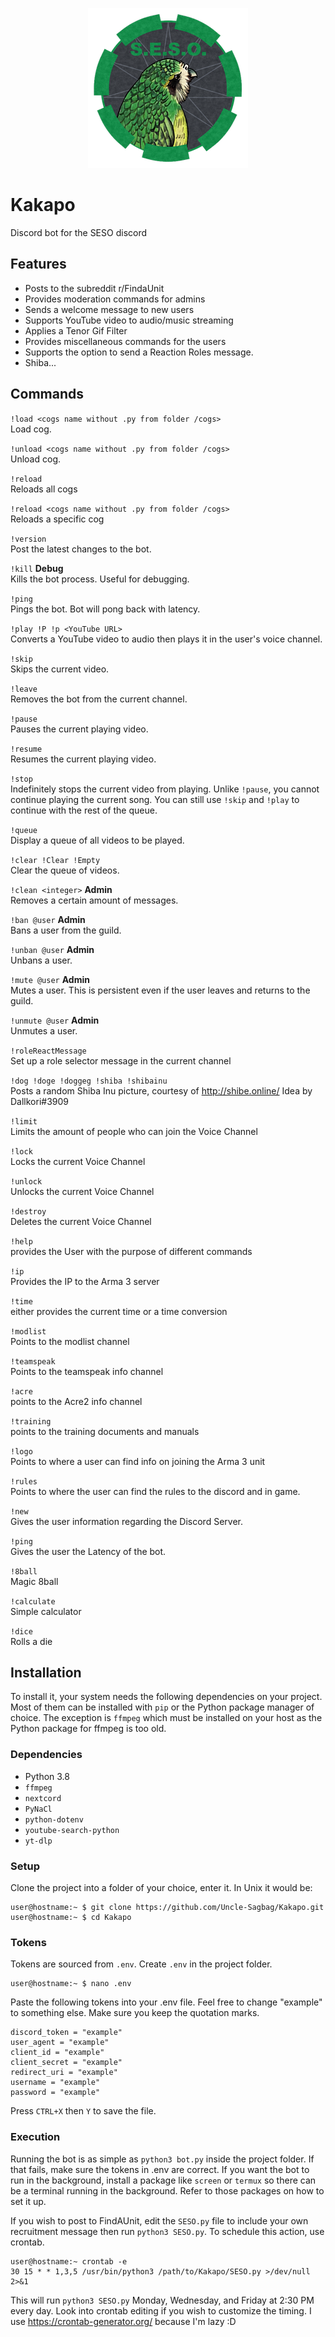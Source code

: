 
<p align="center">
    <img src = "readme-media/logo.png">
</p>

# Kakapo
Discord bot for the SESO discord

## Features
- Posts to the subreddit r/FindaUnit
- Provides moderation commands for admins
- Sends a welcome message to new users
- Supports YouTube video to audio/music streaming
- Applies a Tenor Gif Filter
- Provides miscellaneous commands for the users
- Supports the option to send a Reaction Roles message.
- Shiba...

## Commands
`!load <cogs name without .py from folder /cogs>`<br />
Load cog.

`!unload <cogs name without .py from folder /cogs>`<br />
Unload cog.

`!reload`<br />
Reloads all cogs

`!reload <cogs name without .py from folder /cogs>`<br />
Reloads a specific cog

`!version`<br />
Post the latest changes to the bot.

`!kill` **Debug**<br />
Kills the bot process. Useful for debugging.

`!ping`<br />
Pings the bot. Bot will pong back with latency.

`!play !P !p <YouTube URL>`<br />
Converts a YouTube video to audio then plays it in the user's voice channel.

`!skip`<br />
Skips the current video.

`!leave`<br />
Removes the bot from the current channel.

`!pause`<br />
Pauses the current playing video.

`!resume`<br />
Resumes the current playing video.

`!stop`<br />
Indefinitely stops the current video from playing. Unlike `!pause`, you cannot continue playing the current song. You can still use `!skip` and `!play` to continue with the rest of the queue.

`!queue`<br />
Display a queue of all videos to be played.

`!clear !Clear !Empty`<br />
Clear the queue of videos.

`!clean <integer>` **Admin**<br />
Removes a certain amount of messages.

`!ban @user` **Admin**<br />
Bans a user from the guild.

`!unban @user` **Admin**<br />
Unbans a user.

`!mute @user` **Admin**<br />
Mutes a user. This is persistent even if the user leaves and returns to the guild.

`!unmute @user` **Admin**<br />
Unmutes a user.

`!roleReactMessage`<br />
Set up a role selector message in the current channel

`!dog !doge !doggeg !shiba !shibainu`<br />
Posts a random Shiba Inu picture, courtesy of http://shibe.online/
Idea by Dallkori#3909

`!limit`<br/>
Limits the amount of people who can join the Voice Channel

`!lock`<br/>
Locks the current Voice Channel

`!unlock`<br/>
Unlocks the current Voice Channel

`!destroy`<br/>
Deletes the current Voice Channel

`!help`<br/>
provides the User with the purpose of different commands

`!ip`<br/>
Provides the IP to the Arma 3 server

`!time`<br/>
either provides the current time or a time conversion

`!modlist`<br/>
Points to the modlist channel

`!teamspeak`<br/>
Points to the teamspeak info channel

`!acre`<br/>
points to the Acre2 info channel

`!training`<br/>
points to the training documents and manuals

`!logo`<br/>
Points to where a user can find info on joining the Arma 3 unit

`!rules`<br/>
Points to where the user can find the rules to the discord and in game.

`!new`<br/>
Gives the user information regarding the Discord Server.

`!ping`<br/>
Gives the user the Latency of the bot.

`!8ball`<br/>
Magic 8ball

`!calculate`<br/>
Simple calculator

`!dice`<br/>
Rolls a die

## Installation
To install it, your system needs the following dependencies on your project. Most of them can be installed with `pip` or the Python package manager of choice. The exception is `ffmpeg` which must be installed on your host as the Python package for ffmpeg is too old.

### Dependencies
- Python 3.8
- `ffmpeg`
- `nextcord`
- `PyNaCl`
- `python-dotenv`
- `youtube-search-python`
- `yt-dlp`

### Setup
Clone the project into a folder of your choice, enter it. In Unix it would be:

```shell
user@hostname:~ $ git clone https://github.com/Uncle-Sagbag/Kakapo.git
user@hostname:~ $ cd Kakapo
```

### Tokens
Tokens are sourced from `.env`. Create `.env` in the project folder.

```shell
user@hostname:~ $ nano .env
```

Paste the following tokens into your .env file. Feel free to change "example" to something else. Make sure you keep the quotation marks.

```
discord_token = "example"
user_agent = "example"
client_id = "example"
client_secret = "example"
redirect_uri = "example"
username = "example"
password = "example"
```

Press `CTRL+X` then `Y` to save the file.

### Execution
Running the bot is as simple as `python3 bot.py` inside the project folder. If that fails, make sure the tokens in .env are correct. If you want the bot to run in the background, install a package like `screen` or `termux` so there can be a terminal running in the background. Refer to those packages on how to set it up.

If you wish to post to FindAUnit, edit the `SESO.py` file to include your own recruitment message then run `python3 SESO.py`. To schedule this action, use crontab.

```shell
user@hostname:~ crontab -e
30 15 * * 1,3,5 /usr/bin/python3 /path/to/Kakapo/SESO.py >/dev/null 2>&1
```

This will run `python3 SESO.py` Monday, Wednesday, and Friday at 2:30 PM every day. Look into crontab editing if you wish to customize the timing. I use https://crontab-generator.org/ because I'm lazy :D